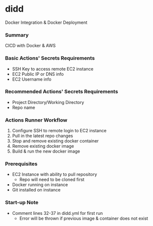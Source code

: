 # didd
Docker Integration & Docker Deployment

### Summary
CICD with Docker &amp; AWS

### Basic Actions' Secrets Requirements
* SSH Key to access remote EC2 instance
* EC2 Public IP or DNS info
* EC2 Username info

### Recommended Actions' Secrets Requirements
* Project Directory/Working Directory
* Repo name

### Actions Runner Workflow
1. Configure SSH to remote login to EC2 instance
2. Pull in the latest repo changes
3. Stop and remove existing docker container
4. Remove existing docker image
5. Build & run the new docker image

### Prerequisites
* EC2 Instance with ability to pull repository
  * Repo will need to be cloned first
* Docker running on instance
* Git installed on instance

### Start-up Note
* Comment lines 32-37 in didd.yml for first run
  * Error will be thrown if previous image & container does not exist
